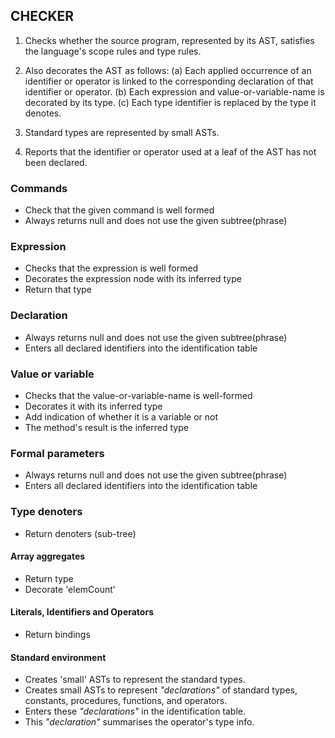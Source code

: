 ## CHECKER

1. Checks whether the source program, represented by its AST, satisfies the
   language's scope rules and type rules.

2. Also decorates the AST as follows:
   (a) Each applied occurrence of an identifier or operator is linked to
       the corresponding declaration of that identifier or operator.
   (b) Each expression and value-or-variable-name is decorated by its type.
   (c) Each type identifier is replaced by the type it denotes.
 
3. Standard types are represented by small ASTs.

4. Reports that the identifier or operator used at a leaf of the AST has not been declared.


### Commands

- Check that the given command is well formed
- Always returns null and does not use the given subtree(phrase)


### Expression

- Checks that the expression is well formed
- Decorates the expression node with its inferred type
- Return that type


### Declaration

- Always returns null and does not use the given subtree(phrase)
- Enters all declared identifiers into the identification table


### Value or variable

- Checks that the value-or-variable-name is well-formed
- Decorates it with its inferred type
- Add indication of whether it is a variable or not
- The method's result is the inferred type


### Formal parameters

- Always returns null and does not use the given subtree(phrase)
- Enters all declared identifiers into the identification table


### Type denoters

- Return denoters (sub-tree)


#### Array aggregates

- Return type
- Decorate 'elemCount'


#### Literals, Identifiers and Operators

- Return bindings


#### Standard environment

- Creates 'small' ASTs to represent the standard types.
- Creates small ASTs to represent _"declarations"_ of standard types, constants, procedures, functions, and operators.
- Enters these _"declarations"_ in the identification table.
- This _"declaration"_ summarises the operator's type info.